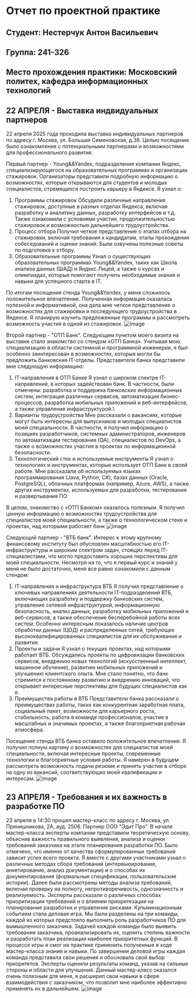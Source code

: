 # Отчет по проектной практике
## Студент: Нестерчук Антон Васильевич
## Группа: 241-326
## Место прохождения практики: Московский политех, кафедра информационных технологий

## 22 АПРЕЛЯ - Выставка индвидуальных партнеров
22 апреля 2025 года проходила выставка индивидуальных партнеров по адресу г. Москва, ул. Большая Семеновская, д.38. Целью посещения было ознакомление с потенциальными партнерами и возможностями для профессионального развития.

Первый партнер - Young&&Yandex, подразделение компании Яндекс, специализирующегося на образовательных программах и организации стажировок. Организаторы представили подробную информацию о возможностях, которые открываются для студентов и молодых специалистов, стремящихся построить карьеру в Яндексе. Я узнал о:
1. Программы стажировок
   Обсудили различные направления стажировок, доступные в разных отделах Яндекса, включая разработку и аналитику данных, разработку интерфейсов и т.д. Также ознакомили с условиями участия, продолжительностью стажировок и возможностью дальнейшего трудоустройства.
2. Процесс отбора
   Получил четкое представление о этапах отбора на стажировки, включая требования к кандидатам, этапы прохождения собеседований и оценки знаний. Были озвучены полезные советы по подготовке к отбору.
3. Образовательные программы
   Узнал о существующих образовательных программах Young&&Yandex, таких как Школа анализа данных (ШАД) и Яндекс.Лицей, а также о курсах и олимпиадах, которые помогают получить необходимые знания и навыки для успешного старта в IT.

По итогам посещения стенда Young&&Yandex, у меня сложилось положительное впечатление. Полученная информация оказалась полезной и информативной, она дала мне четкое представление о возможностях для стажировки и последующего трудоустройства в Яндексе. Я планирую изучить предложенные программы и рассмотреть возможность участия в одной из стажировок.
![image](https://github.com/user-attachments/assets/79c864ae-26a5-4ab8-8d09-84654e783cd4)

Второй партнер - "ОТП Банк". Следующим пунктом моего визита на выставке стало знакомство со стендом «ОТП Банка». Учитывая мою специализацию в области системной и программной инженерии, я был особенно заинтересован в возможностях, которые могли бы предложить банковские IT-отделы. Представители банка представили мне следующую информацию:
1. IT-направления в ОТП Банке
   Я узнал о широком спектре IT-направлений, в которых задействован банк. В частности, были отмечены: разработка и поддержка банковских информационных систем, интеграция различных сервисов, автоматизация бизнес-процессов, разработка мобильных приложений и веб-интерфейсов, а также управление инфраструктурой.\
2. Варианты трудоустройства
   Мне рассказали о вакансиях, которые могут быть интересны для выпускников и молодых специалистов моей специальности. В частности, я получил информацию о позициях разработчиков, системных администраторов, инженеров по автоматизации тестирования (QA), специалистов по DevOps, а также о возможностях участия в проектах по информационной безопасности.
3. Технологический стек и используемые инструменты
   Я узнал о технологиях и инструментах, которые использует ОТП Банк в своей работе. Мне рассказали об используемых языках программирования (Java, Python, C#), базах данных (Oracle, PostgreSQL), облачных платформах (например, Azure, AWS), а также других инструментах, используемых для разработки, тестирования и развертывания ПО.

В целом, знакомство с «ОТП Банком» оказалось полезным. Я получил ценную информацию о возможностях трудоустройства для специалистов моей специальности, а также о технологическом стеке и проектах, над которыми работает банк
![image](https://github.com/user-attachments/assets/a8c45f13-0872-4075-a06e-bf9da7086825)

Следующий партнер - "ВТБ банк". Интерес к этому крупному финансовому институту был обусловлен масштабностью его IT-инфраструктуры и широким спектром задач, стоящих перед IT-специалистами, что могло предоставить хорошие перспективы для моей специальности. Несмотря на то, что я первый курс и знаний у меня не было достаточно, меня все равно ознакомили с данным стендом:
1. IT-направления и инфраструктура ВТБ
   Я получил представление о ключевых направлениях деятельности IT-подразделений ВТБ, включающих разработку и поддержку банковских систем, управление сетевой инфраструктурой, информационную безопасность, анализ данных, разработку мобильных приложений и веб-сервисов, а также обеспечение бесперебойной работы всех систем. Особенно интересным показалось наличие центров обработки данных (ЦОД) и распределенных сетей, требующих высококвалифицированных специалистов для их обслуживания и развития.
2. Проекты и задачи
   Я узнал о текущих проектах, над которыми работает ВТБ. Обсуждались проекты по цифровизации банковских сервисов, внедрению новых технологий (искусственный интеллект, машинное обучение), развитию мобильных приложений и улучшению клиентского опыта. Мне стало понятно, что банк стремится к постоянному развитию и внедрению инноваций, что открывает интересные перспективы для будущих специалистов как я.
3. Преимущества работы в ВТБ
   Представители банка рассказали о преимуществах работы, таких как конкурентная заработная плата, социальный пакет, возможности для карьерного роста, стабильность, работа в команде профессионалов, участие в масштабных и значимых проектах, а также благоприятная рабочая атмосфера.

Посещение стенда ВТБ банка оставило положительное впечатление. Я получил полную картину о возможностях для специалистов моей специальности, включая интересные проекты, современные технологии и благоприятные условия работы. Я намерен в будущем рассмотреть возможность подачи резюме и принять участие в отборе на одну из вакансий, соответствующих моей квалификации и интересам.
![image](https://github.com/user-attachments/assets/63c9a0b5-82c7-4716-8617-9ea9d996551e)

## 23 АПРЕЛЯ - Требования и их важность в разработке ПО
23 апреля в 14:30 прошел мастер-класс по адресу г. Москва, ул. Прянишникова, 2А, ауд. 2506. Партнер ООО "Эдит Про".
В начале мастер-класса эксперты компании представили теоретическую основу, объяснив важность правильного выявления, анализа и оценки требований заказчика на этапе планирования разработки ПО. Было отмечено, что именно от качества сформулированных требований зависит успех всего проекта. Я вместе с другими участниками узнал о различных методах сбора требований (интервьюирование, анкетирование, анализ документации) и о способах их документирования (формальные спецификации, пользовательские истории). Далее были рассмотрены методы анализа требований, включая проверку на полноту, непротиворечивость, однозначность и реализуемость. Эксперты рассказали о различных способах приоритизации требований и о влиянии приоритезации на планирование разработки и управление рисками.
Кульминационным событием стала деловая игра. Мы были разделены на три команды, каждой из которых предстояло выполнить роль разработчиков ПО для вымышленного заказчика. Задачей каждой команды было выявить требования заказчика, проанализировать их, оценить степень важности и разработать план реализации наиболее приоритетных функций. В процессе игры я смог на практике применить полученные в ходе мастер-класса знания и навыки. По завершении деловой игры каждая команда представила свои решения и обосновала свой выбор приоритетов. Эксперты оценили результаты команд, указав на сильные стороны и области для улучшения.
Данный мастер-класс оказался очень полезным для меня, я расширил свои навыки в сфере взаимодействия с заказчиком, что позволит мне наиболее эффективно применять их в дальнейшем.
![image](https://github.com/user-attachments/assets/34a9ec29-e629-4d89-afb0-a2adade7fa4f)
